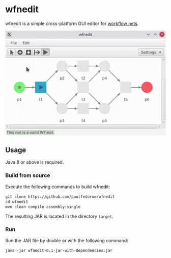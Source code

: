 # wfnedit

wfnedit is a simple cross-platform GUI editor for [workflow nets](https://en.wikipedia.org/wiki/Petri_net#Workflow_nets).

![Preview](./preview.gif)

## Usage

Java 8 or above is required.

### Build from source

Execute the following commands to build wfnedit:

    git clone https://github.com/paulfedorow/wfnedit
    cd wfnedit
    mvn clean compile assembly:single

The resulting JAR is located in the directory ``target``.

### Run

Run the JAR file by double or with the following command:

    java -jar wfnedit-0.1-jar-with-dependencies.jar